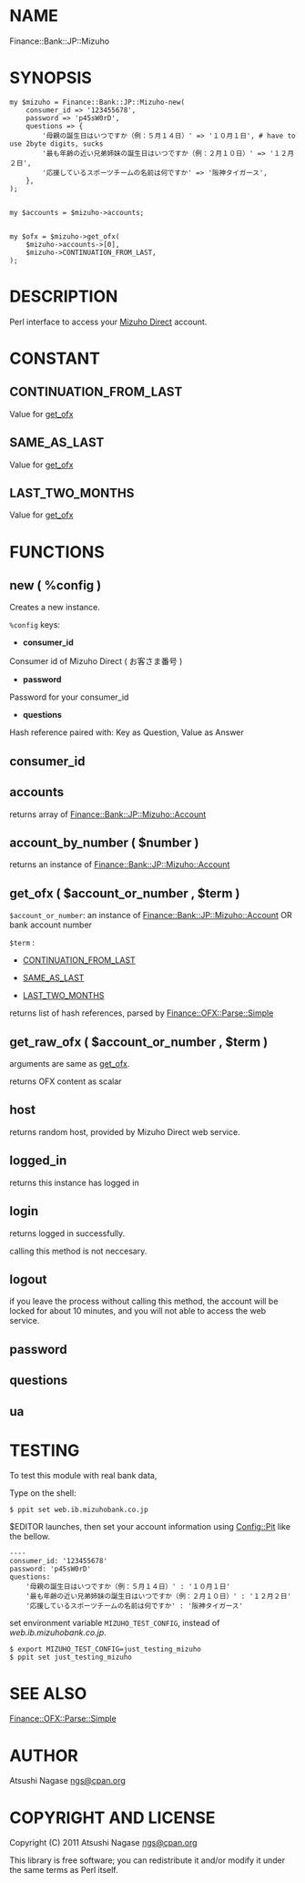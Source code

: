 # NAME

Finance::Bank::JP::Mizuho

# SYNOPSIS

    my $mizuho = Finance::Bank::JP::Mizuho-new(
        consumer_id => '123455678',
        password => 'p45sW0rD',
        questions => {
            '母親の誕生日はいつですか（例：５月１４日）' => '１０月１日', # have to use 2byte digits, sucks
            '最も年齢の近い兄弟姉妹の誕生日はいつですか（例：２月１０日）' => '１２月２日',
            '応援しているスポーツチームの名前は何ですか' => '阪神タイガース',
        },
    );
    

    my $accounts = $mizuho->accounts;
    

    my $ofx = $mizuho->get_ofx(
        $mizuho->accounts->[0],
        $mizuho->CONTINUATION_FROM_LAST,
    );



# DESCRIPTION

Perl interface to access your [Mizuho Direct](http://www.mizuhobank.co.jp/direct/start.html) account.

# CONSTANT

## CONTINUATION_FROM_LAST

Value for [get_ofx](#pod_get_ofx)

## SAME_AS_LAST

Value for [get_ofx](#pod_get_ofx)

## LAST_TWO_MONTHS

Value for [get_ofx](#pod_get_ofx)

# FUNCTIONS

## new ( %config )

Creates a new instance.

`%config` keys:

- __consumer_id__

Consumer id of Mizuho Direct ( お客さま番号 )

- __password__

Password for your consumer_id

- __questions__

Hash reference paired with: Key as Question, Value as Answer

## consumer_id

## accounts

returns array of [Finance::Bank::JP::Mizuho::Account](http://search.cpan.org/perldoc?Finance::Bank::JP::Mizuho::Account)

## account_by_number ( $number )

returns an instance of [Finance::Bank::JP::Mizuho::Account](http://search.cpan.org/perldoc?Finance::Bank::JP::Mizuho::Account)

## get_ofx ( $account_or_number , $term )

`$account_or_number`: 
an instance of [Finance::Bank::JP::Mizuho::Account](http://search.cpan.org/perldoc?Finance::Bank::JP::Mizuho::Account) OR bank account number

`$term` : 

- [CONTINUATION_FROM_LAST](#pod_CONTINUATION_FROM_LAST)

- [SAME_AS_LAST](#pod_SAME_AS_LAST)

- [LAST_TWO_MONTHS](#pod_LAST_TWO_MONTHS)

returns list of hash references, parsed by [Finance::OFX::Parse::Simple](http://search.cpan.org/perldoc?Finance::OFX::Parse::Simple)

## get_raw_ofx ( $account_or_number , $term )

arguments are same as [get_ofx](#pod_get_ofx).

returns OFX content as scalar

## host

returns random host, provided by Mizuho Direct web service.

## logged_in

returns this instance has logged in

## login

returns logged in successfully.

calling this method is not neccesary.

## logout

if you leave the process without calling this method,
the account will be locked for about 10 minutes,
and you will not able to access the web service.

## password

## questions

## ua

# TESTING

To test this module with real bank data,

Type on the shell:

    $ ppit set web.ib.mizuhobank.co.jp

$EDITOR launches, then set your account information using [Config::Pit](http://search.cpan.org/perldoc?Config::Pit) like the bellow.

    ----
    consumer_id: '123455678'
    password: 'p45sW0rD'
    questions:
        '母親の誕生日はいつですか（例：５月１４日）' : '１０月１日'
        '最も年齢の近い兄弟姉妹の誕生日はいつですか（例：２月１０日）' : '１２月２日'
        '応援しているスポーツチームの名前は何ですか' : '阪神タイガース'

set environment variable `MIZUHO_TEST_CONFIG`, instead of _web.ib.mizuhobank.co.jp_.

    $ export MIZUHO_TEST_CONFIG=just_testing_mizuho
    $ ppit set just_testing_mizuho



# SEE ALSO

[Finance::OFX::Parse::Simple](http://search.cpan.org/perldoc?Finance::OFX::Parse::Simple)

# AUTHOR

Atsushi Nagase <ngs@cpan.org>



# COPYRIGHT AND LICENSE

Copyright (C) 2011 Atsushi Nagase <ngs@cpan.org>

This library is free software; you can redistribute it and/or modify
it under the same terms as Perl itself.